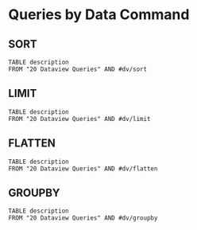 # Queries by Data Command

## SORT 
```dataview
TABLE description
FROM "20 Dataview Queries" AND #dv/sort 
```

## LIMIT 
```dataview
TABLE description
FROM "20 Dataview Queries" AND #dv/limit  
```

## FLATTEN 
```dataview
TABLE description
FROM "20 Dataview Queries" AND #dv/flatten  
```

## GROUPBY 
```dataview
TABLE description
FROM "20 Dataview Queries" AND #dv/groupby 
```
